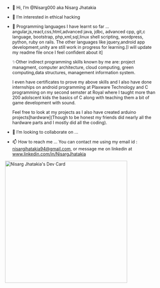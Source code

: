 - 👋 Hi, I’m @Nisarg000 aka Nisarg Jhatakia
- 👀 I’m interested in ethical hacking
- 🌱 Programming languages I have learnt so far ... angular,js,react,css,html,advanced java, jdbc, advanced cpp, git,c language, bootstrap, php,xml,sql,linux shell scripting, wordpress, python, ruby on rails.
  The other languages like jquery,android app development,unity are still work in progress for learning.[I will update my readme file once I feel confident about it]
  
  ✨Other indirect programming skills known by me are: project managment, computer architecture, cloud computing, green computing,data structures, management information system.
  
  I even have certificates to prove my above skills and I also have done internships on android programming at Plaxware Technology and C programming on my second semster at Royal where I taught more than 200 adolscent kids the basics of C along with teaching them a bit of game development with sound.
  
  Feel free to look at my projects as I also have created arduino projects[hardware](Though to be honest my friends did nearly all the hardware parts and I mostly did all the coding).
  
- 💞️ I’m looking to collaborate on ...
- 📫 How to reach me ... You can contact me using my email id : nisargjhatakia94@gmail.com, or message me on linkedin at www.linkedin.com/in/NisargJhatakia

<a href="https://app.daily.dev/NisargJhatakia"><img src="https://api.daily.dev/devcards/77336ab985a84e9699b59b13c4657eb8.png?r=446" width="400" alt="Nisarg Jhatakia's Dev Card"/></a>
